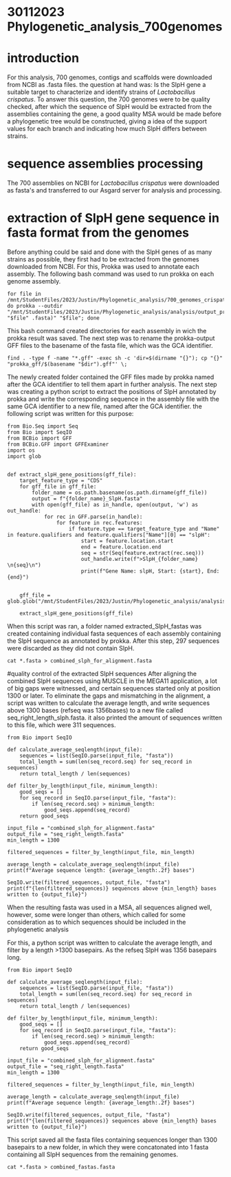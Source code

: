 # 30112023 Phylogenetic_analysis_700genomes
# introduction
For this analysis, 700 genomes, contigs and scaffolds were downloaded from NCBI as .fasta files. the question at hand was: Is the SlpH gene a suitable target to characterize and identify strains of _Lactobacillus crispatus_.
To answer this question, the 700 genomes were to be quality checked, after which the sequence of SlpH would be extracted from the assemblies containing the gene, a good quality MSA would be made before a phylogenetic tree would be constructed, giving a idea of the support values for each branch and indicating how much SlpH differs between strains.

# sequence assemblies processing
The 700 assemblies on NCBI for _Lactobacillus crispatus_ were downloaded as fasta's and transferred to our Asgard server for analysis and processing. 

# extraction of SlpH gene sequence in fasta format from the genomes
Before anything could be said and done with the SlpH genes of as many strains as possible, they first had to be extracted from the genomes downloaded from NCBI. For this, Prokka was used to annotate each assembly. The following bash command was used to run prokka on each genome assembly.

```
for file in /mnt/StudentFiles/2023/Justin/Phylogenetic_analysis/700_genomes_crispatus/*.fasta; do prokka --outdir "/mnt/StudentFiles/2023/Justin/Phylogenetic_analysis/analysis/output_prokka/$(basename "$file" .fasta)" "$file"; done
```
This bash command created directories for each assembly in wich the prokka result was saved. The next step was to rename the prokka-output GFF files to the basename of the fasta file, which was the GCA identifier. 
```
find . -type f -name "*.gff" -exec sh -c 'dir=$(dirname "{}"); cp "{}" "prokka_gff/$(basename "$dir").gff"' \;
```

The newly created folder contained the GFF files made by prokka named after the GCA identifier to tell them apart in further analysis. The next step was creating a python script to extract the positions of SlpH annotated by prokka and write the corresponding sequence in the assembly file with the same GCA identifier to a new file, named after the GCA identifier. the following script was written for this purpose:
```
from Bio.Seq import Seq
from Bio import SeqIO
from BCBio import GFF
from BCBio.GFF import GFFExaminer
import os
import glob


def extract_slpH_gene_positions(gff_file):
    target_feature_type = "CDS"
    for gff_file in gff_file:
        folder_name = os.path.basename(os.path.dirname(gff_file))
        output = f"{folder_name}_SlpH.fasta"
        with open(gff_file) as in_handle, open(output, 'w') as out_handle:
            for rec in GFF.parse(in_handle):
                for feature in rec.features:
                    if feature.type == target_feature_type and "Name" in feature.qualifiers and feature.qualifiers["Name"][0] == "slpH":
                        start = feature.location.start
                        end = feature.location.end
                        seq = str(Seq(feature.extract(rec.seq)))
                        out_handle.write(f">SlpH_{folder_name} \n{seq}\n")
                        print(f"Gene Name: slpH, Start: {start}, End: {end}")
                        

    gff_file = glob.glob("/mnt/StudentFiles/2023/Justin/Phylogenetic_analysis/analysis/output_prokka/GCA*/PROKKA_*.gff")
 
    extract_slpH_gene_positions(gff_file)
```

When this script was ran, a folder named extracted_SlpH_fastas was created containing individual fasta sequences of each assembly containing the SlpH sequence as annotated by prokka. After this step, 297 sequences were discarded as they did not contain SlpH.

```
cat *.fasta > combined_slph_for_alignment.fasta
```

#quality control of the extracted SlpH sequences
After aligning the combined SlpH sequences using MUSCLE in the MEGA11 application, a lot of big gaps were witnessed, and certain sequences started only at position 1300 or later. To eliminate the gaps and mismatching in the alignment, a script was written to calculate the average length, and write sequences above 1300 bases (refseq was 1356bases) to a new file called seq_right_length_slph.fasta. it also printed the amount of sequences written to this file, which were 311 sequences. 
```
from Bio import SeqIO

def calculate_average_seqlength(input_file):
    sequences = list(SeqIO.parse(input_file, "fasta"))
    total_length = sum(len(seq_record.seq) for seq_record in sequences)
    return total_length / len(sequences)

def filter_by_length(input_file, minimum_length):
    good_seqs = []
    for seq_record in SeqIO.parse(input_file, "fasta"):
        if len(seq_record.seq) > minimum_length:
            good_seqs.append(seq_record)
    return good_seqs

input_file = "combined_slph_for_alignment.fasta"
output_file = "seq_right_length.fasta"
min_length = 1300

filtered_sequences = filter_by_length(input_file, min_length)

average_length = calculate_average_seqlength(input_file)
print(f"Average sequence length: {average_length:.2f} bases")

SeqIO.write(filtered_sequences, output_file, "fasta")
print(f"{len(filtered_sequences)} sequences above {min_length} bases written to {output_file}")
```

When the resulting fasta was used in a MSA, all sequences aligned well, however, some were longer than others, which called for some consideration as to which sequences should be included in the phylogenetic analysis

For this, a python script was written to calculate the average length, and filter by a length >1300 basepairs. As the refseq SlpH was 1356 basepairs long.
```
from Bio import SeqIO

def calculate_average_seqlength(input_file):
    sequences = list(SeqIO.parse(input_file, "fasta"))
    total_length = sum(len(seq_record.seq) for seq_record in sequences)
    return total_length / len(sequences)

def filter_by_length(input_file, minimum_length):
    good_seqs = []
    for seq_record in SeqIO.parse(input_file, "fasta"):
        if len(seq_record.seq) > minimum_length:
            good_seqs.append(seq_record)
    return good_seqs

input_file = "combined_slph_for_alignment.fasta"
output_file = "seq_right_length.fasta"
min_length = 1300

filtered_sequences = filter_by_length(input_file, min_length)

average_length = calculate_average_seqlength(input_file)
print(f"Average sequence length: {average_length:.2f} bases")

SeqIO.write(filtered_sequences, output_file, "fasta")
print(f"{len(filtered_sequences)} sequences above {min_length} bases written to {output_file}")
```
This script saved all the fasta files containing sequences longer than 1300 basepairs to a new folder, in which they were concatonated into 1 fasta containing all SlpH sequences from the remaining genomes.
```
cat *.fasta > combined_fastas.fasta
```
